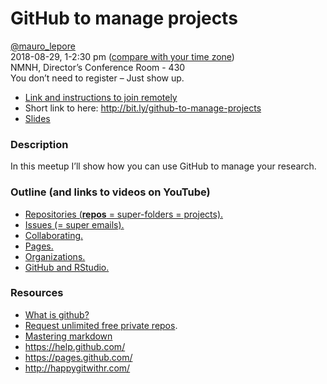 GitHub to manage projects
================

[@mauro\_lepore](https://twitter.com/mauro_lepore)  
2018-08-29, 1-2:30 pm ([compare with your time
zone](https://www.timeanddate.com/worldclock/fixedtime.html?msg=Managing+research+with+GitHub&iso=20180829T13&p1=263&ah=1&am=30))  
NMNH, Director’s Conference Room - 430  
You don’t need to register – Just show up.

  - [Link and instructions to join
    remotely](https://gist.github.com/maurolepore/554491aa1d2bc03f85bbc990b8bacd18)
  - Short link to here: <http://bit.ly/github-to-manage-projects>  
  - [Slides](https://bookdown.org/maurolepore/github/)

### Description

In this meetup I’ll show how you can use GitHub to manage your research.

### Outline (and links to videos on YouTube)

  - [Repositories (**repos** = super-folders =
    projects).](https://youtu.be/ukQJdtGDZpk)
  - [Issues (= super emails).](https://youtu.be/MOjd-11VfCU)
  - [Collaborating.](https://youtu.be/A1-ZYnMAIaA)
  - [Pages.](https://youtu.be/DthsJiB18fg)
  - [Organizations.](https://youtu.be/YPx2bVPRIKQ)
  - [GitHub and RStudio.](https://youtu.be/jc2Jo2_Zfys)

### Resources

  - [What is github?](https://www.youtube.com/watch?v=w3jLJU7DT5E)
  - [Request unlimited free private
    repos](https://github.com/forestgeo/learn/issues/22).
  - [Mastering
    markdown](https://guides.github.com/features/mastering-markdown/)
  - <https://help.github.com/>
  - <https://pages.github.com/>
  - <http://happygitwithr.com/>
